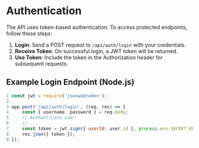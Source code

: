 # Authentication

The API uses token-based authentication. To access protected endpoints, follow these steps:

1. **Login**: Send a POST request to `/api/auth/login` with your credentials.
2. **Receive Token**: On successful login, a JWT token will be returned.
3. **Use Token**: Include the token in the Authorization header for subsequent requests.

## Example Login Endpoint (Node.js)

```javascript
1 const jwt = require('jsonwebtoken');
2 
3 app.post('/api/auth/login', (req, res) => {
4     const { username, password } = req.body;
5     // Authenticate user
6     // ...
7     const token = jwt.sign({ userId: user.id }, process.env.SECRET_KEY, { expiresIn: '1h' });
8     res.json({ token });
9 });
```
